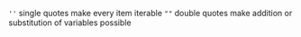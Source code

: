 `''` single quotes make every item iterable
`""` double quotes make addition or substitution of variables possible
